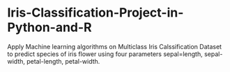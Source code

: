 # Iris-Classification-Project-in-Python-and-R
Apply Machine learning algorithms on Multiclass Iris Calssification Dataset to predict species of iris flower using four parameters sepal=length, sepal-width, petal-length, petal-width.
